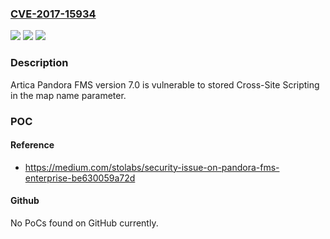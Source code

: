 ### [CVE-2017-15934](https://cve.mitre.org/cgi-bin/cvename.cgi?name=CVE-2017-15934)
![](https://img.shields.io/static/v1?label=Product&message=n%2Fa&color=blue)
![](https://img.shields.io/static/v1?label=Version&message=n%2Fa&color=blue)
![](https://img.shields.io/static/v1?label=Vulnerability&message=n%2Fa&color=brighgreen)

### Description

Artica Pandora FMS version 7.0 is vulnerable to stored Cross-Site Scripting in the map name parameter.

### POC

#### Reference
- https://medium.com/stolabs/security-issue-on-pandora-fms-enterprise-be630059a72d

#### Github
No PoCs found on GitHub currently.

